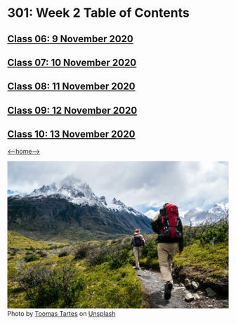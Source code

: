 # 301: Week 2 Table of Contents

## [Class 06: 9 November 2020](class06.md)

## [Class 07: 10 November 2020](class07.md)

## [Class 08: 11 November 2020](class08.md)

## [Class 09: 12 November 2020](class09.md)

## [Class 10: 13 November 2020](class10.md)

[<--home-->](../../README.md)

![Table of Contents](../Images/hiking.jpg)
<span>Photo by <a href="https://unsplash.com/@toomastartes?utm_source=unsplash&amp;utm_medium=referral&amp;utm_content=creditCopyText">Toomas Tartes</a> on <a href="https://unsplash.com/s/photos/hiking?utm_source=unsplash&amp;utm_medium=referral&amp;utm_content=creditCopyText">Unsplash</a></span>